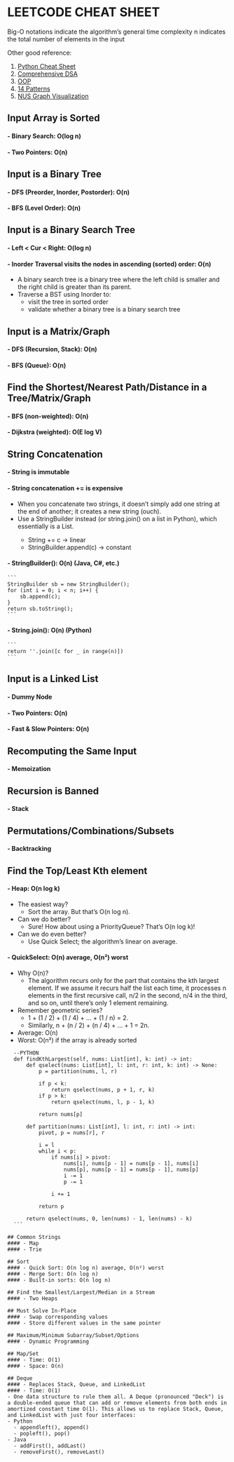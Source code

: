 # LEETCODE CHEAT SHEET

Big-O notations indicate the algorithm’s general time complexity
n indicates the total number of elements in the input

Other good reference: 
1. [Python Cheat Sheet](https://leetcode.com/discuss/study-guide/2122306/Python-Cheat-Sheet-for-Leetcode)
2. [Comprehensive DSA](https://leetcode.com/discuss/study-guide/494279/Comprehensive-Data-Structure-and-Algorithm-Study-Guide)
3. [OOP](https://leetcode.com/discuss/study-guide/1852219/Object-Oriented-Programming-Made-Easy)
4. [14 Patterns](https://hackernoon.com/14-patterns-to-ace-any-coding-interview-question-c5bb3357f6ed)
5. [NUS Graph Visualization](https://visualgo.net/en)

## Input Array is Sorted
#### - Binary Search: O(log n)
#### - Two Pointers: O(n)

## Input is a Binary Tree
#### - DFS (Preorder, Inorder, Postorder): O(n)
#### - BFS (Level Order): O(n)

## Input is a Binary Search Tree
#### - Left < Cur < Right: O(log n)
#### - Inorder Traversal visits the nodes in ascending (sorted) order: O(n)
  - A binary search tree is a binary tree where the left child is smaller and the right child is greater than its parent. 
  - Traverse a BST using Inorder to:
      - visit the tree in sorted order
      - validate whether a binary tree is a binary search tree

## Input is a Matrix/Graph
#### - DFS (Recursion, Stack): O(n)
#### - BFS (Queue): O(n)

## Find the Shortest/Nearest Path/Distance in a Tree/Matrix/Graph
#### - BFS (non-weighted): O(n)
#### - Dijkstra (weighted): O(E log V)

## String Concatenation
#### - String is immutable
#### - String concatenation += is expensive
  - When you concatenate two strings, it doesn’t simply add one string at the end of another; it creates a new string (ouch).
  - Use a StringBuilder instead (or string.join() on a list in Python), which essentially is a List<Character>.
    - String += c → linear
    - StringBuilder.append(c) → constant
  #### - StringBuilder(): O(n) (Java, C#, etc.)
    ```
    StringBuilder sb = new StringBuilder();
    for (int i = 0; i < n; i++) {
        sb.append(c);
    }
    return sb.toString();
    ```
  #### - String.join(): O(n) (Python)
    ```
    return ''.join([c for _ in range(n)])
    ```

## Input is a Linked List
#### - Dummy Node
#### - Two Pointers: O(n)
#### - Fast & Slow Pointers: O(n)

## Recomputing the Same Input
#### - Memoization

## Recursion is Banned
#### - Stack

## Permutations/Combinations/Subsets
#### - Backtracking

## Find the Top/Least Kth element
#### - Heap: O(n log k)
- The easiest way? 
  - Sort the array. But that’s O(n log n).
- Can we do better?
  - Sure! How about using a PriorityQueue? That’s O(n log k)!
- Can we do even better? 
  - Use Quick Select; the algorithm’s linear on average.
#### - QuickSelect: O(n) average, O(n²) worst
  - Why O(n)?
    - The algorithm recurs only for the part that contains the kth largest element. If we assume it recurs half the list each time, it processes n elements in the first recursive call, n/2 in the second, n/4 in the third, and so on, until there’s only 1 element remaining. 
  - Remember geometric series?
    - 1 + (1 / 2) + (1 / 4) + ... + (1 / n) = 2.
    - Similarly, n + (n / 2) + (n / 4) + ... + 1 = 2n. 
  - Average:  O(n) 
  - Worst: O(n²) if the array is already sorted
  ```
    --PYTHON
    def findKthLargest(self, nums: List[int], k: int) -> int:
        def qselect(nums: List[int], l: int, r: int, k: int) -> None:
            p = partition(nums, l, r)
            
            if p < k: 
                return qselect(nums, p + 1, r, k)
            if p > k: 
                return qselect(nums, l, p - 1, k)
            
            return nums[p]

        def partition(nums: List[int], l: int, r: int) -> int:
            pivot, p = nums[r], r

            i = l
            while i < p:
                if nums[i] > pivot: 
                    nums[i], nums[p - 1] = nums[p - 1], nums[i]
                    nums[p], nums[p - 1] = nums[p - 1], nums[p]
                    i -= 1
                    p -= 1
                    
                i += 1

            return p

        return qselect(nums, 0, len(nums) - 1, len(nums) - k)
    ```

## Common Strings
#### - Map
#### - Trie

## Sort
#### - Quick Sort: O(n log n) average, O(n²) worst
#### - Merge Sort: O(n log n)
#### - Built-in sorts: O(n log n)

## Find the Smallest/Largest/Median in a Stream
#### - Two Heaps

## Must Solve In-Place
#### - Swap corresponding values
#### - Store different values in the same pointer

## Maximum/Minimum Subarray/Subset/Options
#### - Dynamic Programming

## Map/Set
#### - Time: O(1)
#### - Space: O(n)

## Deque
#### - Replaces Stack, Queue, and LinkedList
#### - Time: O(1)
- One data structure to rule them all. A Deque (pronounced "Deck") is a double-ended queue that can add or remove elements from both ends in amortized constant time O(1). This allows us to replace Stack, Queue, and LinkedList with just four interfaces: 
  - Python
    - appendleft(), append()
    - popleft(), pop()
  - Java
    - addFirst(), addLast()
    - removeFirst(), removeLast()